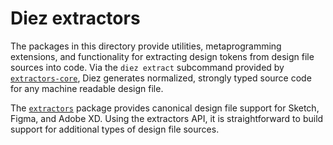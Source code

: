 # Diez extractors

The packages in this directory provide utilities, metaprogramming extensions, and functionality for extracting design tokens from design file sources into code. Via the `diez extract` subcommand provided by [`extractors-core`](./extractors-core/), Diez generates normalized, strongly typed source code for any machine readable design file.

The [`extractors`](./extractors/) package provides canonical design file support for Sketch, Figma, and Adobe XD. Using the extractors API, it is straightforward to build support for additional types of design file sources.